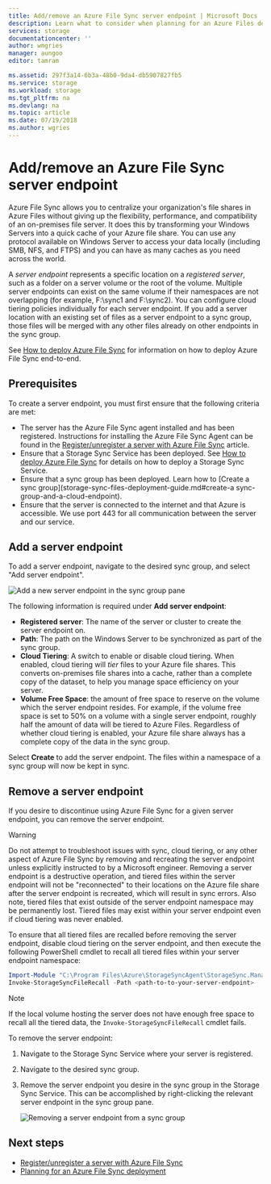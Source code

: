 ```yaml
---
title: Add/remove an Azure File Sync server endpoint | Microsoft Docs
description: Learn what to consider when planning for an Azure Files deployment.
services: storage
documentationcenter: ''
author: wmgries
manager: aungoo
editor: tamram

ms.assetid: 297f3a14-6b3a-48b0-9da4-db5907827fb5
ms.service: storage
ms.workload: storage
ms.tgt_pltfrm: na
ms.devlang: na
ms.topic: article
ms.date: 07/19/2018
ms.author: wgries
---
```


# Add/remove an Azure File Sync server endpoint
Azure File Sync allows you to centralize your organization's file shares in Azure Files without giving up the flexibility, performance, and compatibility of an on-premises file server. It does this by transforming your Windows Servers into a quick cache of your Azure file share. You can use any protocol available on Windows Server to access your data locally (including SMB, NFS, and FTPS) and you can have as many caches as you need across the world.

A *server endpoint* represents a specific location on a *registered server*, such as a folder on a server volume or the root of the volume. Multiple server endpoints can exist on the same volume if their namespaces are not overlapping (for example, F:\sync1 and F:\sync2). You can configure cloud tiering policies individually for each server endpoint. If you add a server location with an existing set of files as a server endpoint to a sync group, those files will be merged with any other files already on other endpoints in the sync group.

See [How to deploy Azure File Sync](storage-sync-files-deployment-guide.md) for information on how to deploy Azure File Sync end-to-end.

## Prerequisites
To create a server endpoint, you must first ensure that the following criteria are met: 
- The server has the Azure File Sync agent installed and has been registered. Instructions for installing the Azure File Sync Agent can be found in the [Register/unregister a server with Azure File Sync](storage-sync-files-server-registration.md) article. 
- Ensure that a Storage Sync Service has been deployed. See [How to deploy Azure File Sync](storage-sync-files-deployment-guide.md) for details on how to deploy a Storage Sync Service. 
- Ensure that a sync group has been deployed. Learn how to [Create a sync group](storage-sync-files-deployment-guide.md#create-a sync-group-and-a-cloud-endpoint).
- Ensure that the server is connected to the internet and that Azure is accessible. We use port 443 for all communication between the server and our service.

## Add a server endpoint
To add a server endpoint, navigate to the desired sync group, and select "Add server endpoint".

![Add a new server endpoint in the sync group pane](media/storage-sync-files-server-endpoint/add-server-endpoint-1.png)

The following information is required under **Add server endpoint**:

- **Registered server**: The name of the server or cluster to create the server endpoint on.
- **Path**: The path on the Windows Server to be synchronized as part of the sync group.
- **Cloud Tiering**: A switch to enable or disable cloud tiering. When enabled, cloud tiering will *tier* files to your Azure file shares. This converts on-premises file shares into a cache, rather than a complete copy of the dataset, to help you manage space efficiency on your server.
- **Volume Free Space**: the amount of free space to reserve on the volume which the server endpoint resides. For example, if the volume free space is set to 50% on a volume with a single server endpoint, roughly half the amount of data will be tiered to Azure Files. Regardless of whether cloud tiering is enabled, your Azure file share always has a complete copy of the data in the sync group.

Select **Create** to add the server endpoint. The files within a namespace of a sync group will now be kept in sync. 

## Remove a server endpoint
If you desire to discontinue using Azure File Sync for a given server endpoint, you can remove the server endpoint. 

> [!Warning]  
> Do not attempt to troubleshoot issues with sync, cloud tiering, or any other aspect of Azure File Sync by removing and recreating the server endpoint unless explicitly instructed to by a Microsoft engineer. Removing a server endpoint is a destructive operation, and tiered files within the server endpoint will not be "reconnected" to their locations on the Azure file share after the server endpoint is recreated, which will result in sync errors. Also note, tiered files that exist outside of the server endpoint namespace may be permanently lost. Tiered files may exist within your server endpoint even if cloud tiering was never enabled.

To ensure that all tiered files are recalled before removing the server endpoint, disable cloud tiering on the server endpoint, and then execute the following PowerShell cmdlet to recall all tiered files within your server endpoint namespace:

```PowerShell
Import-Module "C:\Program Files\Azure\StorageSyncAgent\StorageSync.Management.ServerCmdlets.dll"
Invoke-StorageSyncFileRecall -Path <path-to-to-your-server-endpoint>
```

> [!Note]  
> If the local volume hosting the server does not have enough free space to recall all the tiered data, the `Invoke-StorageSyncFileRecall` cmdlet fails.  

To remove the server endpoint:

1. Navigate to the Storage Sync Service where your server is registered.
2. Navigate to the desired sync group.
3. Remove the server endpoint you desire in the sync group in the Storage Sync Service. This can be accomplished by right-clicking the relevant server endpoint in the sync group pane.

    ![Removing a server endpoint from a sync group](media/storage-sync-files-server-endpoint/remove-server-endpoint-1.png)

## Next steps
- [Register/unregister a server with Azure File Sync](storage-sync-files-server-registration.md)
- [Planning for an Azure File Sync deployment](storage-sync-files-planning.md)